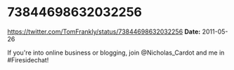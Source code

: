 # 73844698632032256
https://twitter.com/TomFrankly/status/73844698632032256
**Date:** 2011-05-26

If you're into online business or blogging, join @Nicholas_Cardot and me in #Firesidechat!
